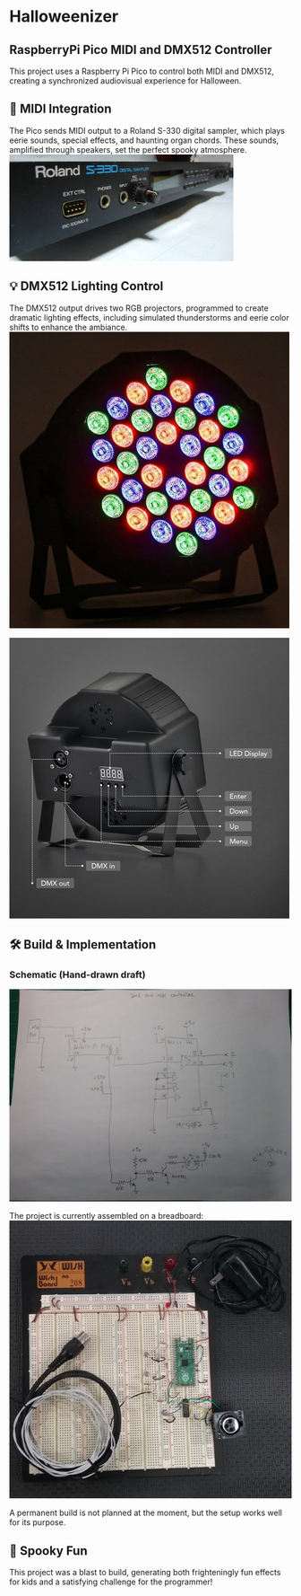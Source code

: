 # Halloweenizer
## RaspberryPi Pico MIDI and DMX512 Controller

This project uses a Raspberry Pi Pico to control both MIDI and DMX512, creating a synchronized audiovisual experience for Halloween.

## 🎵 MIDI Integration  

The Pico sends MIDI output to a Roland S-330 digital sampler, which plays eerie sounds, special effects, and haunting organ chords. These sounds, amplified through speakers, set the perfect spooky atmosphere.
![](Roland_S-330.jpg)

## 💡 DMX512 Lighting Control 
The DMX512 output drives two RGB projectors, programmed to create dramatic lighting effects, including simulated thunderstorms and eerie color shifts to enhance the ambiance.
![](projector_DMX512_front.jpg)

![](projector_DMX512_back.jpg)

## 🛠️ Build & Implementation 
### Schematic (Hand-drawn draft)
![](schematic.jpg)

The project is currently assembled on a breadboard:
![](BreadBoard.jpg)

A permanent build is not planned at the moment, but the setup works well for its purpose.

## 🎃 Spooky Fun
This project was a blast to build, generating both frighteningly fun effects for kids and a satisfying challenge for the programmer!

